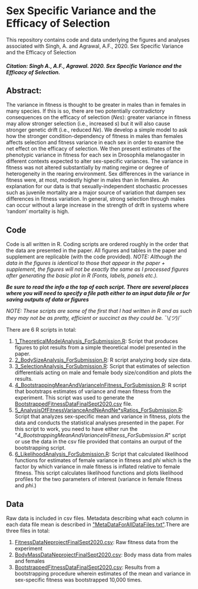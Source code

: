 # Sex Specific Variance and the Efficacy of Selection

This repository contains code and data underlying the figures and analyses associated with Singh, A. and Agrawal, A.F., 2020. Sex Specific Variance and the Efficacy of Selection

##### Citation: Singh A., A.F., Agrawal. 2020. Sex Specific Variance and the Efficacy of Selection.

## Abstract: 
The variance in fitness is thought to be greater in males than in females in many species. If this is so, there are two potentially contradictory consequences on the efficacy of selection (<i>Nes</i>): greater variance in fitness may allow stronger selection (i.e., increased <i>s</i>) but it will also cause stronger genetic drift (i.e., reduced <i>Ne</i>). We develop a simple model to ask how the stronger condition-dependency of fitness in males than females affects selection and fitness variance in each sex in order to examine the net effect on the efficacy of selection. We then present estimates of the phenotypic variance in fitness for each sex in Drosophila melanogaster in different contexts expected to alter sex-specific variances. The variance in fitness was not altered substantially by mating regime or degree of heterogeneity in the rearing environment. Sex differences in the variance in fitness were, at most, modestly higher in males than in females. An explanation for our data is that sexually-independent stochastic processes such as juvenile mortality are a major source of variation that dampen sex differences in fitness variation. In general, strong selection through males can occur without a large increase in the strength of drift in systems where ‘random’ mortality is high.


## Code 
Code is all written in R. Coding scripts are ordered roughly in the order that the data are presented in the paper. All figures and tables in the paper and supplement are replicable (with the code provided). <i>NOTE: Although the data in the figures is identical to those that appear in the paper + supplement, the figures will not be exactly the same as I processed figures after generating the basic plot in R (Fonts, labels, panels etc.).</i>

<i><b>Be sure to read the info a the top of each script. There are several places where you will need to specify a file path either to an input data file or for saving outputs of data or figures</i></b>

<i>NOTE: These scripts are some of the first that I had written in R and as such they may not be as pretty, efficient or succinct as they could be.</i>  ¯\\_(ツ)_/¯

There are 6 R scripts in total: 
1. [1_TheoreticalModelAnalysis_ForSubmission.R](https://github.com/asingh164/SexSpecificVarianceEfficacyOfSelection/blob/master/1_TheoreticalModelAnalysis_ForSubmission.R): Script that produces figures to plot results from a simple theoretical model presented in the paper.
2. [2_BodySizeAnalysis_ForSubmission.R](https://github.com/asingh164/SexSpecificVarianceEfficacyOfSelection/blob/master/2_BodySizeAnalysis_ForSubmission.R): R script analyzing body size data. 
3. [3_SelectionAnalysis_ForSubmission.R](https://github.com/asingh164/SexSpecificVarianceEfficacyOfSelection/blob/master/3_SelectionAnalysis_ForSubmission.R): Script that estimates of selection differentials acting on male and female body size/condition and plots the results.
4. [4_BootstrappingMeanAndVarianceInFitness_ForSubmission.R](https://github.com/asingh164/SexSpecificVarianceEfficacyOfSelection/blob/master/4_BootstrappingMeanAndVarianceInFitness_ForSubmission.R): R script that bootstraps estimates of variance and mean fitness from the experiment. This script was used to generate the [BootstrappedFitnessDataFinalSept2020.csv](https://github.com/asingh164/SexSpecificVarianceEfficacyOfSelection/blob/master/BootstrappedFitnessDataFinalSept2020.csv) file.
5. [5_AnalysisOfFitnessVarianceAndNeAndNe\*sRatios_ForSubmission.R](https://github.com/asingh164/SexSpecificVarianceEfficacyOfSelection/blob/master/5_AnalysisOfFitnessVarianceAndNeAndNe*sRatios_ForSubmission.R): Script that analyzes sex-specific mean and variance in fitness, plots the data and conducts the statistical analyses presented in the paper. For this script to work, you need to have either run the "<i>4_BootstrappingMeanAndVarianceInFitness_ForSubmission.R</i>" script or use the data in the csv file provided that contains an ourput of the bootstrapping script.
6. [6_LikelihoodAnalysis_ForSubmission.R](https://github.com/asingh164/SexSpecificVarianceEfficacyOfSelection/blob/master/6_LikelihoodAnalysis_ForSubmission.R): Script that calculated likelihood functions for estimates of female variance in fitness and <i>phi</i> which is the factor by which variance in male fitness is inflated relative to female fitness. This script calculates likelihood functions and plots likelihood profiles for the two parameters of interest (variance in female fitness and <i>phi</i>.)

## Data
Raw data is included in csv files. Metadata describing what each column in each data file mean is described in ["MetaDataForAllDataFiles.txt"](https://github.com/asingh164/SexSpecificVarianceEfficacyOfSelection/blob/master/MetaDataForAllDataFiles.txt).There are three files in total:
  1. [FitnessDataNeprojectFinalSept2020.csv](https://github.com/asingh164/SexSpecificVarianceEfficacyOfSelection/blob/master/FitnessDataNeprojectFinalSept2020.csv): Raw fitness data from the experiment 
  2. [BodyMassDataNeprojectFinalSept2020.csv](https://github.com/asingh164/SexSpecificVarianceEfficacyOfSelection/blob/master/BodyMassDataNeprojectFinalSept2020.csv): Body mass data from males and females
  3. [BootstrappedFitnessDataFinalSept2020.csv](https://github.com/asingh164/SexSpecificVarianceEfficacyOfSelection/blob/master/BootstrappedFitnessDataFinalSept2020.csv): Results from a bootstrapping procedure wherein estimates of the mean and variance in sex-specific fitness was bootstrapped 10,000 times.
  

